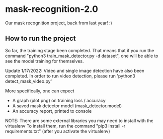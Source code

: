 # mask-recognition-2.0
Our mask recognition project, back from last year! :)

## How to run the project
So far, the training stage been completed.
That means that if you run the command "python3 train_mask_detector.py -d dataset", 
one will be able to see the model training for themselves. 

Update 1/17/2022: 
Video and single image detection have also been completed.
In order to run video detection, please run 'python3 detect_mask_video.py'

More specifically, one can expect 
- A graph (plot.png) on training loss / accuracy
- A saved mask detector model (mask_detector.model)
- An accuracy report, printed to console

NOTE: There are some external libraries you may need to install with the virtualenv
To install them, run the command "pip3 install -r requirements.txt" (after you activate the virtualenv)


